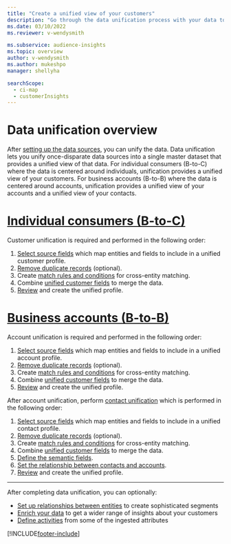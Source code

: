 ```yaml
---
title: "Create a unified view of your customers"
description: "Go through the data unification process with your data to create a single master dataset of account or customer profiles."
ms.date: 03/10/2022
ms.reviewer: v-wendysmith

ms.subservice: audience-insights
ms.topic: overview
author: v-wendysmith
ms.author: mukeshpo
manager: shellyha

searchScope: 
  - ci-map
  - customerInsights
---
```


# Data unification overview

After [setting up the data sources](data-sources.md), you can unify the data. Data unification lets you unify once-disparate data sources into a single master dataset that provides a unified view of that data. For individual consumers (B-to-C) where the data is centered around individuals, unification provides a unified view of your customers. For business accounts (B-to-B) where the data is centered around accounts, unification provides a unified view of your accounts and a unified view of your contacts.


# [Individual consumers (B-to-C)](#tab/b2c)

Customer unification is required and performed in the following order:

1. [Select source fields](map-entities.md) which map entities and fields to include in a unified customer profile.
1. [Remove duplicate records](remove-duplicates.md) (optional).
1. Create [match rules and conditions](match-entities.md) for cross-entity matching.
1. Combine [unified customer fields](merge-entities.md) to merge the data.
1. [Review](review-unification.md) and create the unified profile.

# [Business accounts (B-to-B)](#tab/b2b)

Account unification is required and performed in the following order:

1. [Select source fields](map-entities.md) which map entities and fields to include in a unified account profile.
1. [Remove duplicate records](remove-duplicates.md) (optional).
1. Create [match rules and conditions](match-entities.md) for cross-entity matching.
1. Combine [unified customer fields](merge-entities.md) to merge the data.
1. [Review](review-unification.md) and create the unified profile.

After account unification, perform [contact unification](data-unification-contacts.md) which is performed in the following order:

1. [Select source fields](map-entities.md) which map entities and fields to include in a unified contact profile.
1. [Remove duplicate records](remove-duplicates.md) (optional).
1. Create [match rules and conditions](match-entities.md) for cross-entity matching.
1. Combine [unified customer fields](merge-entities.md) to merge the data.
1. [Define the semantic fields](data-unification-contacts.md#define-the-semantic-fields-for-unified-contacts).
1. [Set the relationship between contacts and accounts](data-unification-contacts.md#set-the-relationship-between-contacts-and-accounts).
1. [Review](review-unification.md) and create the unified profile.

---

After completing data unification, you can optionally:

- [Set up relationships between entities](relationships.md) to create sophisticated segments
- [Enrich your data](enrichment-hub.md) to get a wider range of insights about your customers
- [Define activities](activities.md) from some of the ingested attributes

[!INCLUDE[footer-include](../includes/footer-banner.md)]
